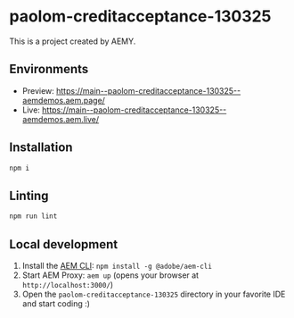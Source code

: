 # paolom-creditacceptance-130325

This is a project created by AEMY.

## Environments

- Preview: https://main--paolom-creditacceptance-130325--aemdemos.aem.page/
- Live: https://main--paolom-creditacceptance-130325--aemdemos.aem.live/

## Installation

```sh
npm i
```

## Linting

```sh
npm run lint
```

## Local development

1. Install the [AEM CLI](https://github.com/adobe/helix-cli): `npm install -g @adobe/aem-cli`
1. Start AEM Proxy: `aem up` (opens your browser at `http://localhost:3000/`)
1. Open the `paolom-creditacceptance-130325` directory in your favorite IDE and start coding :)